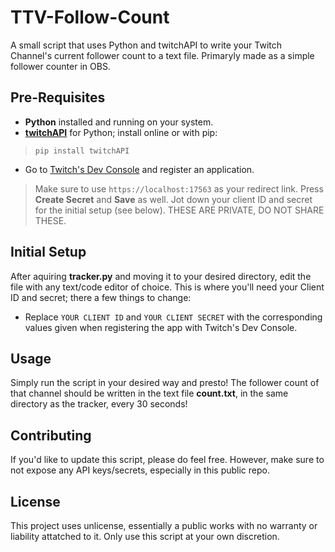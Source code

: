 # TTV-Follow-Count
A small script that uses Python and twitchAPI to write your Twitch Channel's current follower count to a text file. Primaryly made as a simple follower counter in OBS.

## Pre-Requisites
- **Python** installed and running on your system.
- [**twitchAPI**](https://pypi.org/project/twitchAPI/) for Python; install online or with pip:
>```pip install twitchAPI```
- Go to [Twitch's Dev Console](https://dev.twitch.tv/console/apps) and register an application.
> Make sure to use ```https://localhost:17563``` as your redirect link. Press **Create Secret** and **Save** as well. Jot down your client ID and secret for the initial setup (see below). THESE ARE PRIVATE, DO NOT SHARE THESE.

## Initial Setup

After aquiring **tracker.py** and moving it to your desired directory, edit the file with any text/code editor of choice. This is where you'll need your Client ID and secret; there a few things to change:
- Replace ```YOUR CLIENT ID``` and ```YOUR CLIENT SECRET``` with the corresponding values given when registering the app with Twitch's Dev Console.

## Usage

Simply run the script in your desired way and presto! The follower count of that channel should be written in the text file **count.txt**, in the same directory as the tracker, every 30 seconds!

## Contributing

If you'd like to update this script, please do feel free. However, make sure to not expose any API keys/secrets, especially in this public repo.

## License

This project uses unlicense, essentially a public works with no warranty or liability attatched to it. Only use this script at your own discretion.
